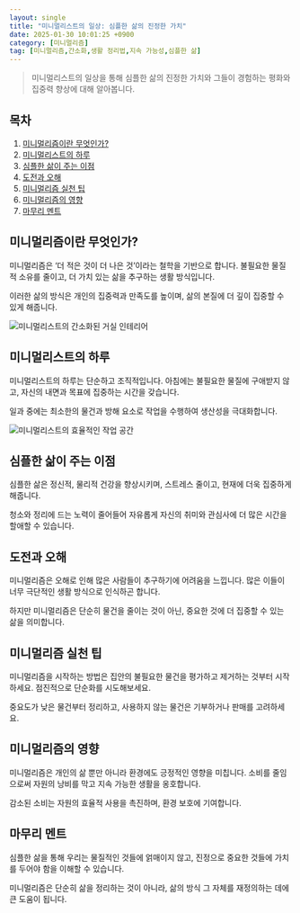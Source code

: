 ```yaml
---
layout: single
title: "미니멀리스트의 일상: 심플한 삶의 진정한 가치"
date: 2025-01-30 10:01:25 +0900
category: [미니멀리즘]
tag: [미니멀리즘,간소화,생활 정리법,지속 가능성,심플한 삶]
---
```

  
> 미니멀리스트의 일상을 통해 심플한 삶의 진정한 가치와 그들이 경험하는 평화와 집중력 향상에 대해 알아봅니다.

## 목차
1. [미니멀리즘이란 무엇인가?](#미니멀리즘이란-무엇인가)
2. [미니멀리스트의 하루](#미니멀리스트의-하루)
3. [심플한 삶이 주는 이점](#심플한-삶이-주는-이점)
4. [도전과 오해](#도전과-오해)
5. [미니멀리즘 실천 팁](#미니멀리즘-실천-팁)
6. [미니멀리즘의 영향](#미니멀리즘의-영향)
7. [마무리 멘트](#마무리-멘트)

## 미니멀리즘이란 무엇인가?

미니멀리즘은 ‘더 적은 것이 더 나은 것’이라는 철학을 기반으로 합니다. 불필요한 물질적 소유를 줄이고, 더 가치 있는 삶을 추구하는 생활 방식입니다.


이러한 삶의 방식은 개인의 집중력과 만족도를 높이며, 삶의 본질에 더 깊이 집중할 수 있게 해줍니다.


![미니멀리스트의 간소화된 거실 인테리어](https://i.ibb.co/S4Y41FYN/d-Ckr-Dd-NLGBJgi6j3-Iiqytccgx-Jp4.png)



## 미니멀리스트의 하루

미니멀리스트의 하루는 단순하고 조직적입니다. 아침에는 불필요한 물질에 구애받지 않고, 자신의 내면과 목표에 집중하는 시간을 갖습니다.


일과 중에는 최소한의 물건과 방해 요소로 작업을 수행하여 생산성을 극대화합니다.


![미니멀리스트의 효율적인 작업 공간](https://i.ibb.co/mFD3JFq0/png-skoid-d505667d-d6c1-4a0a-bac7-5c84a87759f8-sktid-a48cca56-e6da-484e-a814-9c849652bcb3-skt-2025-0.png)



## 심플한 삶이 주는 이점

심플한 삶은 정신적, 물리적 건강을 향상시키며, 스트레스 줄이고, 현재에 더욱 집중하게 해줍니다.


청소와 정리에 드는 노력이 줄어들어 자유롭게 자신의 취미와 관심사에 더 많은 시간을 할애할 수 있습니다.



## 도전과 오해

미니멀리즘은 오해로 인해 많은 사람들이 추구하기에 어려움을 느낍니다. 많은 이들이 너무 극단적인 생활 방식으로 인식하곤 합니다.


하지만 미니멀리즘은 단순히 물건을 줄이는 것이 아닌, 중요한 것에 더 집중할 수 있는 삶을 의미합니다.



## 미니멀리즘 실천 팁

미니멀리즘을 시작하는 방법은 집안의 불필요한 물건을 평가하고 제거하는 것부터 시작하세요. 점진적으로 단순화를 시도해보세요.


중요도가 낮은 물건부터 정리하고, 사용하지 않는 물건은 기부하거나 판매를 고려하세요.



## 미니멀리즘의 영향

미니멀리즘은 개인의 삶 뿐만 아니라 환경에도 긍정적인 영향을 미칩니다. 소비를 줄임으로써 자원의 낭비를 막고 지속 가능한 생활을 옹호합니다.


감소된 소비는 자원의 효율적 사용을 촉진하며, 환경 보호에 기여합니다.



## 마무리 멘트

심플한 삶을 통해 우리는 물질적인 것들에 얽매이지 않고, 진정으로 중요한 것들에 가치를 두어야 함을 이해할 수 있습니다.


미니멀리즘은 단순히 삶을 정리하는 것이 아니라, 삶의 방식 그 자체를 재정의하는 데에 큰 도움이 됩니다.

